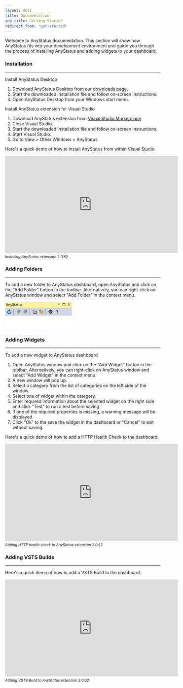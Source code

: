 ```yaml
---
layout: docs
title: Documentation
sub_title: Getting Started
redirect_from: "get-started"
---
```


Welcome to AnyStatus documentation. This section will show how AnyStatus fits into your development environment and guide you through the process of installing AnyStatus and adding widgets to your dashboard.

### Installation
-----------------

Install AnyStatus Desktop

1. Download AnyStatus Desktop from our [downloads page](/downloads).
2. Start the downloaded installation file and follow on-screen instructions.
3. Open AnyStatus Desktop from your Windows start menu.

Install AnyStatus extension for Visual Studio

1. Download AnyStatus extension from [Visual Studio Marketplace](https://marketplace.visualstudio.com/items?itemName=AlonAmsalem.AnyStatus).
2. Close Visual Studio.
3. Start the downloaded installation file and follow on-screen instructions.
4. Start Visual Studio.
5. Go to View > Other Windows > AnyStatus.

Here's a quick demo of how to install AnyStatus from within Visual Studio.

<iframe width="560" height="315" src="https://www.youtube.com/embed/rRwFmUXocBY?rel=0&amp;showinfo=0" frameborder="0" allow="autoplay; encrypted-media" allowfullscreen></iframe>
<small><i>Installing AnyStatus extension 2.0.62</i></small>

### Adding Folders
-------------------

To add a new folder to AnyStatus dashboard, open AnyStatus and click on the "Add Folder" button in the toolbar. Alternatively, you can right-click on AnyStatus window and select "Add Folder" in the context menu.

![](/assets/images/getstarted/NewFolder.gif)

### Adding Widgets
-------------------

To add a new widget to AnyStatus dashboard

1. Open AnyStatus window  and click on the "Add Widget" button in the toolbar. Alternatively, you can right-click on AnyStatus window and select "Add Widget" in the context menu.
2. A new window will pop up.
3. Select a category from the list of categories on the left side of the window.
4. Select one of widget within the category.
5. Enter required information about the selected widget on the right side and click "Test" to run a test before saving.
6. If one of the required properties is missing, a warning message will be displayed.
7. Click "Ok" to the save the widget in the dashboard or "Cancel" to exit without saving.

Here's a quick demo of how to add a HTTP Health Check to the dashboard.

<iframe width="560" height="315" src="https://www.youtube.com/embed/xGadHBVgdmA?rel=0&amp;showinfo=0" frameborder="0" allow="autoplay; encrypted-media" allowfullscreen></iframe>
<small><i>Adding HTTP health check to AnyStatus extension 2.0.62</i></small>

### Adding VSTS Builds
-----------------------

Here's a quick demo of how to add a VSTS Build to the dashboard.

<iframe width="560" height="315" src="https://www.youtube.com/embed/CJ4CGOmDDWg?rel=0&amp;showinfo=0" frameborder="0" allow="autoplay; encrypted-media" allowfullscreen></iframe>
<small><i>Adding VSTS Build to AnyStatus extension 2.0.62</i></small>
